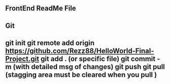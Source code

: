 FrontEnd ReadMe File
--

Git 
--
git init 
git remote add origin https://github.com/Rezz88/HelloWorld-Final-Project.git
git add . (or specific file)
git commit -m (with detailed msg of changes)
git push 
git pull (stagging area must be cleared when you pull )
--
